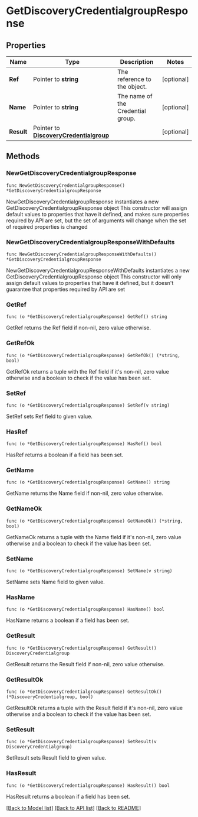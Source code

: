 # GetDiscoveryCredentialgroupResponse

## Properties

Name | Type | Description | Notes
------------ | ------------- | ------------- | -------------
**Ref** | Pointer to **string** | The reference to the object. | [optional] 
**Name** | Pointer to **string** | The name of the Credential group. | [optional] 
**Result** | Pointer to [**DiscoveryCredentialgroup**](DiscoveryCredentialgroup.md) |  | [optional] 

## Methods

### NewGetDiscoveryCredentialgroupResponse

`func NewGetDiscoveryCredentialgroupResponse() *GetDiscoveryCredentialgroupResponse`

NewGetDiscoveryCredentialgroupResponse instantiates a new GetDiscoveryCredentialgroupResponse object
This constructor will assign default values to properties that have it defined,
and makes sure properties required by API are set, but the set of arguments
will change when the set of required properties is changed

### NewGetDiscoveryCredentialgroupResponseWithDefaults

`func NewGetDiscoveryCredentialgroupResponseWithDefaults() *GetDiscoveryCredentialgroupResponse`

NewGetDiscoveryCredentialgroupResponseWithDefaults instantiates a new GetDiscoveryCredentialgroupResponse object
This constructor will only assign default values to properties that have it defined,
but it doesn't guarantee that properties required by API are set

### GetRef

`func (o *GetDiscoveryCredentialgroupResponse) GetRef() string`

GetRef returns the Ref field if non-nil, zero value otherwise.

### GetRefOk

`func (o *GetDiscoveryCredentialgroupResponse) GetRefOk() (*string, bool)`

GetRefOk returns a tuple with the Ref field if it's non-nil, zero value otherwise
and a boolean to check if the value has been set.

### SetRef

`func (o *GetDiscoveryCredentialgroupResponse) SetRef(v string)`

SetRef sets Ref field to given value.

### HasRef

`func (o *GetDiscoveryCredentialgroupResponse) HasRef() bool`

HasRef returns a boolean if a field has been set.

### GetName

`func (o *GetDiscoveryCredentialgroupResponse) GetName() string`

GetName returns the Name field if non-nil, zero value otherwise.

### GetNameOk

`func (o *GetDiscoveryCredentialgroupResponse) GetNameOk() (*string, bool)`

GetNameOk returns a tuple with the Name field if it's non-nil, zero value otherwise
and a boolean to check if the value has been set.

### SetName

`func (o *GetDiscoveryCredentialgroupResponse) SetName(v string)`

SetName sets Name field to given value.

### HasName

`func (o *GetDiscoveryCredentialgroupResponse) HasName() bool`

HasName returns a boolean if a field has been set.

### GetResult

`func (o *GetDiscoveryCredentialgroupResponse) GetResult() DiscoveryCredentialgroup`

GetResult returns the Result field if non-nil, zero value otherwise.

### GetResultOk

`func (o *GetDiscoveryCredentialgroupResponse) GetResultOk() (*DiscoveryCredentialgroup, bool)`

GetResultOk returns a tuple with the Result field if it's non-nil, zero value otherwise
and a boolean to check if the value has been set.

### SetResult

`func (o *GetDiscoveryCredentialgroupResponse) SetResult(v DiscoveryCredentialgroup)`

SetResult sets Result field to given value.

### HasResult

`func (o *GetDiscoveryCredentialgroupResponse) HasResult() bool`

HasResult returns a boolean if a field has been set.


[[Back to Model list]](../README.md#documentation-for-models) [[Back to API list]](../README.md#documentation-for-api-endpoints) [[Back to README]](../README.md)


